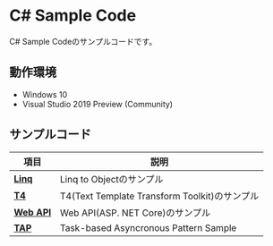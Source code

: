 # C# Sample Code

C# Sample Codeのサンプルコードです。  

## 動作環境  

- Windows 10  
- Visual Studio 2019 Preview (Community)

## サンプルコード  

|  項目  |  説明  |
| ---- | ---- |
| **[Linq](https://github.com/YShimon/CSharpSample/wiki/Linq)**  | Linq to Objectのサンプル |
| **[T4](https://github.com/YShimon/CSharpSample/wiki/T4)** | T4(Text Template Transform Toolkit)のサンプル |
| **[Web API](https://github.com/YShimon/CSharpSample/wiki/WebAPI)** | Web API(ASP. NET Core)のサンプル |
| **[TAP](https://github.com/YShimon/CSharpSample/wiki/TAP)** | Task-based Asyncronous Pattern Sample  |
